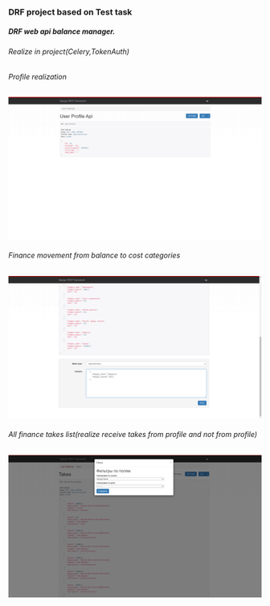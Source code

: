 <h3>DRF project based on Test task</h3>
<h5>DRF web api balance manager.</h5>
<h6>Realize in project(Celery,TokenAuth)</h6>
<h6>Profile realization</h6>
<img src = 'scr.png'>
<h6>Finance movement from balance to cost categories</h6>
<img src = 'scr2.png'>
<h6>All finance takes list(realize receive takes from profile and not from profile)</h6>
<img src = 'scr3.png'>
